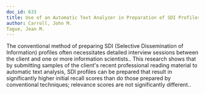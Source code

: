 ```yaml
---
doc_id: 633
title: Use of an Automatic Text Analyzer in Preparation of SDI Profiles
author: Carroll, John M.
Tague, Jean M.
---
```


The conventional method of preparing SDI (Selective Dissemination of
Information) profiles often necessitates detailed interview sessions between 
the client and one or more information scientists.. This research shows that by
submitting samples of the client's recent professional reading material to 
automatic text analysis, SDI profiles can be prepared that result in 
significantly higher initial recall scores than do those prepared by 
conventional techniques; relevance scores are not significantly different..